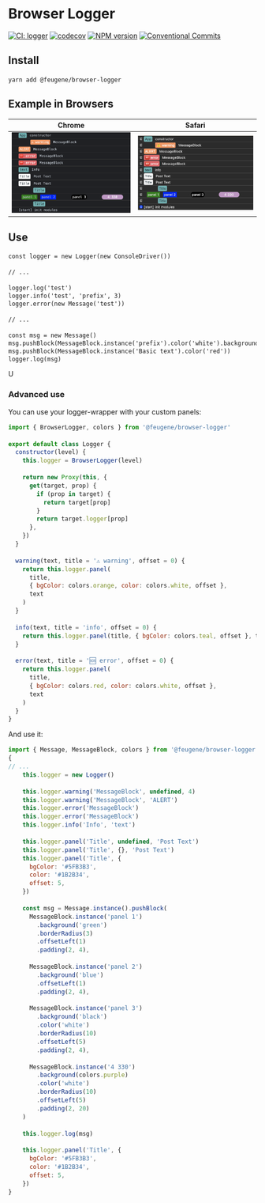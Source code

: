 # Browser Logger

[![CI: logger](https://github.com/efureev/js-logger/actions/workflows/nodejs.yml/badge.svg?branch=master)](https://github.com/efureev/js-logger/actions/workflows/nodejs.yml)
[![codecov](https://codecov.io/gh/efureev/js-logger/branch/main/graph/badge.svg?token=z2Xa7u7PYu)](https://codecov.io/gh/efureev/js-logger)
[![NPM version](https://img.shields.io/npm/v/@feugene/browser-logger?style=flat-square)](https://www.npmjs.com/package/@feugene/browser-logger)
[![Conventional Commits](https://img.shields.io/badge/Conventional%20Commits-1.0.0-yellow.svg?style=flat-square)](https://conventionalcommits.org)

## Install

```shell
yarn add @feugene/browser-logger
```

## Example in Browsers

| Chrome | Safari |
|---|---|
|![Chrome](./.media/chrome.png)|![Chrome](./.media/safari.png)|


## Use

```shell
const logger = new Logger(new ConsoleDriver())

// ...

logger.log('test')
logger.info('test', 'prefix', 3)
logger.error(new Message('test'))

// ...

const msg = new Message()
msg.pushBlock(MessageBlock.instance('prefix').color('white').background('red').paddingLeft(2))
msg.pushBlock(MessageBlock.instance('Basic text').color('red'))
logger.log(msg)
```

U
### Advanced use

You can use your logger-wrapper with your custom panels:

```js
import { BrowserLogger, colors } from '@feugene/browser-logger'

export default class Logger {
  constructor(level) {
    this.logger = BrowserLogger(level)

    return new Proxy(this, {
      get(target, prop) {
        if (prop in target) {
          return target[prop]
        }
        return target.logger[prop]
      },
    })
  }

  warning(text, title = '⚠️ warning', offset = 0) {
    return this.logger.panel(
      title,
      { bgColor: colors.orange, color: colors.white, offset },
      text
    )
  }

  info(text, title = 'info', offset = 0) {
    return this.logger.panel(title, { bgColor: colors.teal, offset }, text)
  }

  error(text, title = '🆘 error', offset = 0) {
    return this.logger.panel(
      title,
      { bgColor: colors.red, color: colors.white, offset },
      text
    )
  }
}
```

And use it:

```js
import { Message, MessageBlock, colors } from '@feugene/browser-logger'
{
// ...
    this.logger = new Logger()

    this.logger.warning('MessageBlock', undefined, 4)
    this.logger.warning('MessageBlock', 'ALERT')
    this.logger.error('MessageBlock')
    this.logger.error('MessageBlock')
    this.logger.info('Info', 'text')

    this.logger.panel('Title', undefined, 'Post Text')
    this.logger.panel('Title', {}, 'Post Text')
    this.logger.panel('Title', {
      bgColor: '#5FB3B3',
      color: '#1B2B34',
      offset: 5,
    })

    const msg = Message.instance().pushBlock(
      MessageBlock.instance('panel 1')
        .background('green')
        .borderRadius(3)
        .offsetLeft(1)
        .padding(2, 4),

      MessageBlock.instance('panel 2')
        .background('blue')
        .offsetLeft(1)
        .padding(2, 4),

      MessageBlock.instance('panel 3')
        .background('black')
        .color('white')
        .borderRadius(10)
        .offsetLeft(5)
        .padding(2, 4),

      MessageBlock.instance('4 330')
        .background(colors.purple)
        .color('white')
        .borderRadius(10)
        .offsetLeft(5)
        .padding(2, 20)
    )

    this.logger.log(msg)

    this.logger.panel('Title', {
      bgColor: '#5FB3B3',
      color: '#1B2B34',
      offset: 5,
    })
}
```
